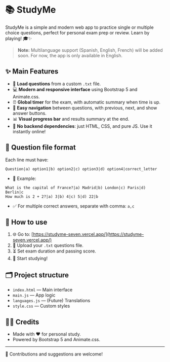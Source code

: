 

# 📚 StudyMe

StudyMe is a simple and modern web app to practice single or multiple choice questions, perfect for personal exam prep or review. Learn by playing! 🎓✨

> **Note:** Multilanguage support (Spanish, English, French) will be added soon. For now, the app is only available in English.

## ✨ Main Features
- 📄 **Load questions** from a custom `.txt` file.
- 💻 **Modern and responsive interface** using Bootstrap 5 and Animate.css.
- ⏰ **Global timer** for the exam, with automatic summary when time is up.
- 🧭 **Easy navigation** between questions, with previous, next, and show answer buttons.
- 📊 **Visual progress bar** and results summary at the end.
- 🚀 **No backend dependencies**: just HTML, CSS, and pure JS. Use it instantly online!

## 📝 Question file format
Each line must have:

```
Question|a) option1|b) option2|c) option3|d) option4|correct_letter
```
- 📌 Example:
```
What is the capital of France?|a) Madrid|b) London|c) Paris|d) Berlin|c
How much is 2 + 2?|a) 3|b) 4|c) 5|d) 22|b
```
- ✅ For multiple correct answers, separate with comma: `a,c`

## 🚦 How to use
1. 🌐 Go to: [https://studyme-seven.vercel.app/](https://studyme-seven.vercel.app/)
2. 📂 Upload your `.txt` questions file.
3. ⏳ Set exam duration and passing score.
4. 🏁 Start studying!

## 🗂️ Project structure
- `index.html` — Main interface
- `main.js` — App logic
- `languages.js` — (Future) Translations
- `style.css` — Custom styles

## 👨‍💻 Credits
- Made with ❤️ for personal study.
- Powered by Bootstrap 5 and Animate.css.

---

🙌 Contributions and suggestions are welcome!
